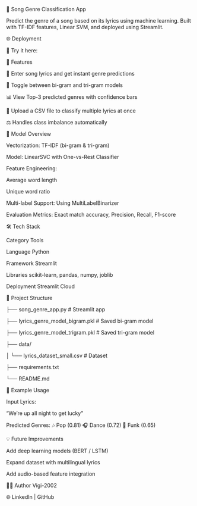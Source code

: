 🎵 Song Genre Classification App

Predict the genre of a song based on its lyrics using machine learning.
Built with TF-IDF features, Linear SVM, and deployed using Streamlit.

🌐 Deployment

🎯 Try it here: 

🚀 Features

🎤 Enter song lyrics and get instant genre predictions

🔀 Toggle between bi-gram and tri-gram models

📊 View Top-3 predicted genres with confidence bars

📁 Upload a CSV file to classify multiple lyrics at once

⚖️ Handles class imbalance automatically

🧠 Model Overview

Vectorization: TF-IDF (bi-gram & tri-gram)

Model: LinearSVC with One-vs-Rest Classifier

Feature Engineering:

Average word length

Unique word ratio

Multi-label Support: Using MultiLabelBinarizer

Evaluation Metrics: Exact match accuracy, Precision, Recall, F1-score

🛠️ Tech Stack

Category	Tools

Language	Python

Framework	Streamlit

Libraries	scikit-learn, pandas, numpy, joblib

Deployment	Streamlit Cloud

📂 Project Structure

├── song_genre_app.py               # Streamlit app

├── lyrics_genre_model_bigram.pkl   # Saved bi-gram model

├── lyrics_genre_model_trigram.pkl  # Saved tri-gram model

├── data/

│   └── lyrics_dataset_small.csv    # Dataset

├── requirements.txt

└── README.md

🧪 Example Usage

Input Lyrics:

“We’re up all night to get lucky”

Predicted Genres:
🎶 Pop (0.81)
🎧 Dance (0.72)
💃 Funk (0.65)

💡 Future Improvements

Add deep learning models (BERT / LSTM)

Expand dataset with multilingual lyrics

Add audio-based feature integration

👨‍💻 Author
Vigi-2002


🌐 LinkedIn
 | GitHub
